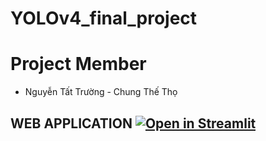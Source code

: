 # YOLOv4_final_project

# Project Member
- Nguyễn Tất Trường - Chung Thế Thọ

## WEB APPLICATION [![Open in Streamlit](https://static.streamlit.io/badges/streamlit_badge_black_white.svg)](https://truongnguyen0104-yolov4-final-project-yolo-cv2-kf3o25.streamlitapp.com/)